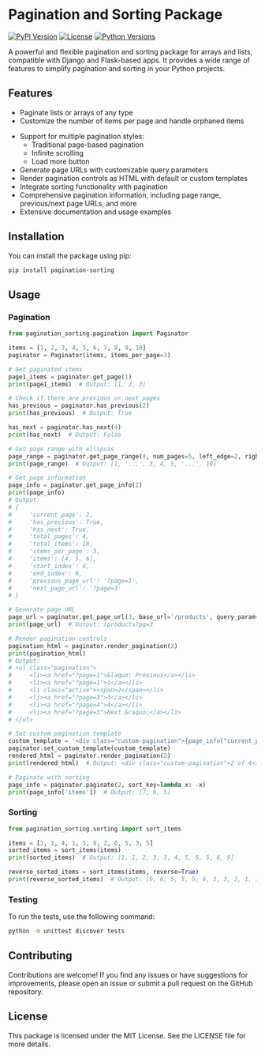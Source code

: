 # Pagination and Sorting Package

[![PyPI Version](https://img.shields.io/pypi/v/pagination-sorting)](https://pypi.org/project/pagination-sorting/)
[![License](https://img.shields.io/badge/license-MIT-blue.svg)](https://github.com/sahild91/pagination-sorting/blob/main/LICENSE)
[![Python Versions](https://img.shields.io/pypi/pyversions/pagination-sorting)](https://pypi.org/project/pagination-sorting/)

A powerful and flexible pagination and sorting package for arrays and lists, compatible with Django and Flask-based apps. It provides a wide range of features to simplify pagination and sorting in your Python projects.

## Features

- Paginate lists or arrays of any type
- Customize the number of items per page and handle orphaned items

* Support for multiple pagination styles:
  - Traditional page-based pagination
  - Infinite scrolling
  - Load more button
* Generate page URLs with customizable query parameters
* Render pagination controls as HTML with default or custom templates
* Integrate sorting functionality with pagination
* Comprehensive pagination information, including page range, previous/next page URLs, and more
* Extensive documentation and usage examples

## Installation

You can install the package using pip:

```bash
pip install pagination-sorting
```

## Usage

### Pagination

```python
from pagination_sorting.pagination import Paginator

items = [1, 2, 3, 4, 5, 6, 7, 8, 9, 10]
paginator = Paginator(items, items_per_page=3)

# Get paginated items
page1_items = paginator.get_page(1)
print(page1_items)  # Output: [1, 2, 3]

# Check if there are previous or next pages
has_previous = paginator.has_previous(2)
print(has_previous)  # Output: True

has_next = paginator.has_next(4)
print(has_next)  # Output: False

# Get page range with ellipsis
page_range = paginator.get_page_range(4, num_pages=5, left_edge=2, right_edge=2)
print(page_range)  # Output: [1, '...', 3, 4, 5, '...', 10]

# Get page information
page_info = paginator.get_page_info(2)
print(page_info)
# Output:
# {
#     'current_page': 2,
#     'has_previous': True,
#     'has_next': True,
#     'total_pages': 4,
#     'total_items': 10,
#     'items_per_page': 3,
#     'items': [4, 5, 6],
#     'start_index': 4,
#     'end_index': 6,
#     'previous_page_url': '?page=1',
#     'next_page_url': '?page=3'
# }

# Generate page URL
page_url = paginator.get_page_url(3, base_url='/products', query_param='pg')
print(page_url)  # Output: /products?pg=3

# Render pagination controls
pagination_html = paginator.render_pagination(2)
print(pagination_html)
# Output:
# <ul class="pagination">
#     <li><a href="?page=1">&laquo; Previous</a></li>
#     <li><a href="?page=1">1</a></li>
#     <li class="active"><span>2</span></li>
#     <li><a href="?page=3">3</a></li>
#     <li><a href="?page=4">4</a></li>
#     <li><a href="?page=3">Next &raquo;</a></li>
# </ul>

# Set custom pagination template
custom_template = '<div class="custom-pagination">{page_info["current_page"]} of {page_info["total_pages"]}</div>'
paginator.set_custom_template(custom_template)
rendered_html = paginator.render_pagination(2)
print(rendered_html)  # Output: <div class="custom-pagination">2 of 4</div>

# Paginate with sorting
page_info = paginator.paginate(2, sort_key=lambda x: -x)
print(page_info['items'])  # Output: [7, 6, 5]
```

### Sorting

```python
from pagination_sorting.sorting import sort_items

items = [3, 1, 4, 1, 5, 9, 2, 6, 5, 3, 5]
sorted_items = sort_items(items)
print(sorted_items)  # Output: [1, 1, 2, 3, 3, 4, 5, 5, 5, 6, 9]

reverse_sorted_items = sort_items(items, reverse=True)
print(reverse_sorted_items)  # Output: [9, 6, 5, 5, 5, 4, 3, 3, 2, 1, 1]
```

### Testing

To run the tests, use the following command:

```bash
python -m unittest discover tests
```

## Contributing

Contributions are welcome! If you find any issues or have suggestions for improvements, please open an issue or submit a pull request on the GitHub repository.

## License

This package is licensed under the MIT License. See the LICENSE file for more details.
